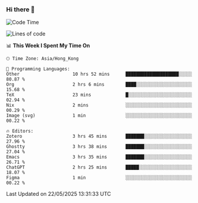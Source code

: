 ### Hi there 👋

<!--
**nicehiro/nicehiro** is a ✨ _special_ ✨ repository because its `README.md` (this file) appears on your GitHub profile.

Here are some ideas to get you started:

- 🔭 I’m currently working on ...
- 🌱 I’m currently learning ...
- 👯 I’m looking to collaborate on ...
- 🤔 I’m looking for help with ...
- 💬 Ask me about ...
- 📫 How to reach me: ...
- 😄 Pronouns: ...
- ⚡ Fun fact: ...
-->

<!--START_SECTION:waka-->
![Code Time](http://img.shields.io/badge/Code%20Time-682%20hrs%2018%20mins-blue)

![Lines of code](https://img.shields.io/badge/From%20Hello%20World%20I%27ve%20Written-1.7%20million%20lines%20of%20code-blue)

📊 **This Week I Spent My Time On** 

```text
🕑︎ Time Zone: Asia/Hong_Kong

💬 Programming Languages: 
Other                    10 hrs 52 mins      ████████████████████░░░░░   80.87 % 
Org                      2 hrs 6 mins        ████░░░░░░░░░░░░░░░░░░░░░   15.68 % 
TeX                      23 mins             █░░░░░░░░░░░░░░░░░░░░░░░░   02.94 % 
Nix                      2 mins              ░░░░░░░░░░░░░░░░░░░░░░░░░   00.29 % 
Image (svg)              1 min               ░░░░░░░░░░░░░░░░░░░░░░░░░   00.22 % 

🔥 Editors: 
Zotero                   3 hrs 45 mins       ███████░░░░░░░░░░░░░░░░░░   27.96 % 
Ghostty                  3 hrs 38 mins       ███████░░░░░░░░░░░░░░░░░░   27.04 % 
Emacs                    3 hrs 35 mins       ███████░░░░░░░░░░░░░░░░░░   26.71 % 
ChatGPT                  2 hrs 25 mins       █████░░░░░░░░░░░░░░░░░░░░   18.07 % 
Figma                    1 min               ░░░░░░░░░░░░░░░░░░░░░░░░░   00.22 % 
```


 Last Updated on 22/05/2025 13:31:33 UTC
<!--END_SECTION:waka-->
